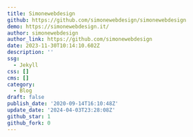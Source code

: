 ```yaml
---
title: Simonewebdesign
github: https://github.com/simonewebdesign/simonewebdesign
demo: https://simonewebdesign.it/
author: simonewebdesign
author_link: https://github.com/simonewebdesign
date: 2023-11-30T10:14:10.602Z
description: ''
ssg:
  - Jekyll
css: []
cms: []
category:
  - Blog
draft: false
publish_date: '2020-09-14T16:10:48Z'
update_date: '2024-04-03T23:28:08Z'
github_star: 1
github_fork: 0
---
```

